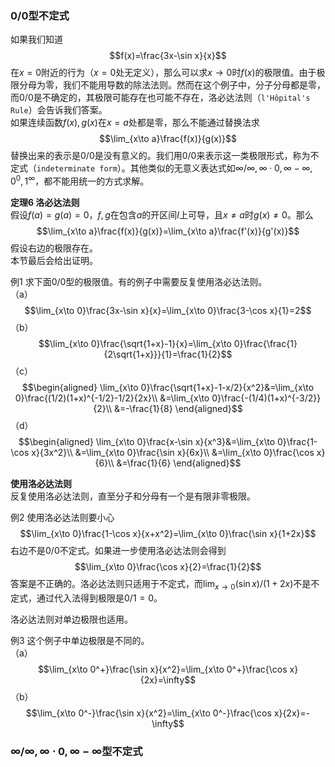 ### 0/0型不定式
如果我们知道
$$f(x)=\frac{3x-\sin x}{x}$$
在$x=0$附近的行为（$x=0$处无定义），那么可以求$x\to 0$时$f(x)$的极限值。由于极限分母为零，我们不能用导数的除法法则。然而在这个例子中，分子分母都是零，而$0/0$是不确定的，其极限可能存在也可能不存在，洛必达法则（`l'Hôpital's Rule`）会告诉我们答案。  
如果连续函数$f(x),g(x)$在$x=a$处都是零，那么不能通过替换法求
$$\lim_{x\to a}\frac{f(x)}{g(x)}$$
替换出来的表示是$0/0$是没有意义的。我们用$0/0$来表示这一类极限形式，称为不定式（`indeterminate form`）。其他类似的无意义表达式如$\infty/\infty,\infty\cdot 0,\infty-\infty,0^0,1^\infty$，都不能用统一的方式求解。

**定理6 洛必达法则**  
假设$f(a)=g(a)=0$，$f,g$在包含$a$的开区间$I$上可导，且$x\neq a$时$g(x)\neq 0$。那么
$$\lim_{x\to a}\frac{f(x)}{g(x)}=\lim_{x\to a}\frac{f'(x)}{g'(x)}$$
假设右边的极限存在。  
本节最后会给出证明。

例1 求下面$0/0$型的极限值。有的例子中需要反复使用洛必达法则。  
（a）
$$\lim_{x\to 0}\frac{3x-\sin x}{x}=\lim_{x\to 0}\frac{3-\cos x}{1}=2$$
（b）
$$\lim_{x\to 0}\frac{\sqrt{1+x}-1}{x}=\lim_{x\to 0}\frac{\frac{1}{2\sqrt{1+x}}}{1}=\frac{1}{2}$$
（c）
$$\begin{aligned}
\lim_{x\to 0}\frac{\sqrt{1+x}-1-x/2}{x^2}&=\lim_{x\to 0}\frac{(1/2)(1+x)^{-1/2}-1/2}{2x}\\
&=\lim_{x\to 0}\frac{-(1/4)(1+x)^{-3/2}}{2}\\
&=-\frac{1}{8}
\end{aligned}$$
（d）
$$\begin{aligned}
\lim_{x\to 0}\frac{x-\sin x}{x^3}&=\lim_{x\to 0}\frac{1-\cos x}{3x^2}\\
&=\lim_{x\to 0}\frac{\sin x}{6x}\\
&=\lim_{x\to 0}\frac{\cos x}{6}\\
&=\frac{1}{6}
\end{aligned}$$

**使用洛必达法则**  
反复使用洛必达法则，直至分子和分母有一个是有限非零极限。

例2 使用洛必达法则要小心
$$\lim_{x\to 0}\frac{1-\cos x}{x+x^2}=\lim_{x\to 0}\frac{\sin x}{1+2x}$$
右边不是$0/0$不定式。如果进一步使用洛必达法则会得到
$$\lim_{x\to 0}\frac{\cos x}{2}=\frac{1}{2}$$
答案是不正确的。洛必达法则只适用于不定式，而$\lim_{x\to 0}(\sin x)/(1+2x)$不是不定式，通过代入法得到极限是$0/1=0$。

洛必达法则对单边极限也适用。

例3 这个例子中单边极限是不同的。  
（a）
$$\lim_{x\to 0^+}\frac{\sin x}{x^2}=\lim_{x\to 0^+}\frac{\cos x}{2x}=\infty$$
（b）
$$\lim_{x\to 0^-}\frac{\sin x}{x^2}=\lim_{x\to 0^-}\frac{\cos x}{2x}=-\infty$$

### $\infty/\infty,\infty\cdot 0,\infty-\infty$型不定式
